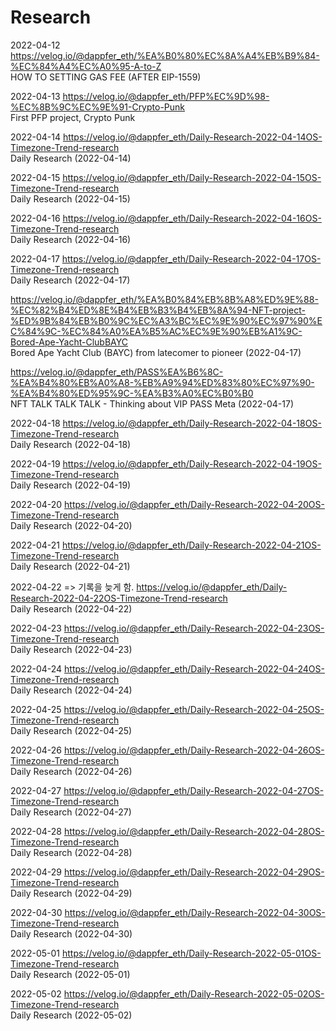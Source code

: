 # Research

2022-04-12
https://velog.io/@dappfer_eth/%EA%B0%80%EC%8A%A4%EB%B9%84-%EC%84%A4%EC%A0%95-A-to-Z
</br> HOW TO SETTING GAS FEE (AFTER EIP-1559)

2022-04-13
https://velog.io/@dappfer_eth/PFP%EC%9D%98-%EC%8B%9C%EC%9E%91-Crypto-Punk 
</br> First PFP project, Crypto Punk

2022-04-14
https://velog.io/@dappfer_eth/Daily-Research-2022-04-14OS-Timezone-Trend-research
</br> Daily Research (2022-04-14)

2022-04-15
https://velog.io/@dappfer_eth/Daily-Research-2022-04-15OS-Timezone-Trend-research
</br> Daily Research (2022-04-15)

2022-04-16
https://velog.io/@dappfer_eth/Daily-Research-2022-04-16OS-Timezone-Trend-research
</br> Daily Research (2022-04-16)

2022-04-17
https://velog.io/@dappfer_eth/Daily-Research-2022-04-17OS-Timezone-Trend-research
</br> Daily Research (2022-04-17)

https://velog.io/@dappfer_eth/%EA%B0%84%EB%8B%A8%ED%9E%88-%EC%82%B4%ED%8E%B4%EB%B3%B4%EB%8A%94-NFT-project-%ED%9B%84%EB%B0%9C%EC%A3%BC%EC%9E%90%EC%97%90%EC%84%9C-%EC%84%A0%EA%B5%AC%EC%9E%90%EB%A1%9C-Bored-Ape-Yacht-ClubBAYC
</br> Bored Ape Yacht Club (BAYC) from latecomer to pioneer (2022-04-17)

https://velog.io/@dappfer_eth/PASS%EA%B6%8C-%EA%B4%80%EB%A0%A8-%EB%A9%94%ED%83%80%EC%97%90-%EA%B4%80%ED%95%9C-%EA%B3%A0%EC%B0%B0
</br> NFT TALK TALK TALK - Thinking about VIP PASS Meta (2022-04-17)

2022-04-18
https://velog.io/@dappfer_eth/Daily-Research-2022-04-18OS-Timezone-Trend-research
</br> Daily Research (2022-04-18)

2022-04-19
https://velog.io/@dappfer_eth/Daily-Research-2022-04-19OS-Timezone-Trend-research
</br> Daily Research (2022-04-19)

2022-04-20
https://velog.io/@dappfer_eth/Daily-Research-2022-04-20OS-Timezone-Trend-research
</br> Daily Research (2022-04-20)

2022-04-21
https://velog.io/@dappfer_eth/Daily-Research-2022-04-21OS-Timezone-Trend-research
</br> Daily Research (2022-04-21)

2022-04-22 => 기록을 늦게 함.
https://velog.io/@dappfer_eth/Daily-Research-2022-04-22OS-Timezone-Trend-research
</br> Daily Research (2022-04-22)

2022-04-23
https://velog.io/@dappfer_eth/Daily-Research-2022-04-23OS-Timezone-Trend-research
</br> Daily Research (2022-04-23)

2022-04-24
https://velog.io/@dappfer_eth/Daily-Research-2022-04-24OS-Timezone-Trend-research
</br> Daily Research (2022-04-24)

2022-04-25
https://velog.io/@dappfer_eth/Daily-Research-2022-04-25OS-Timezone-Trend-research
</br> Daily Research (2022-04-25)

2022-04-26
https://velog.io/@dappfer_eth/Daily-Research-2022-04-26OS-Timezone-Trend-research
</br> Daily Research (2022-04-26)

2022-04-27
https://velog.io/@dappfer_eth/Daily-Research-2022-04-27OS-Timezone-Trend-research
</br> Daily Research (2022-04-27)

2022-04-28
https://velog.io/@dappfer_eth/Daily-Research-2022-04-28OS-Timezone-Trend-research
</br> Daily Research (2022-04-28)

2022-04-29
https://velog.io/@dappfer_eth/Daily-Research-2022-04-29OS-Timezone-Trend-research
</br> Daily Research (2022-04-29)

2022-04-30
https://velog.io/@dappfer_eth/Daily-Research-2022-04-30OS-Timezone-Trend-research
</br> Daily Research (2022-04-30)

2022-05-01
https://velog.io/@dappfer_eth/Daily-Research-2022-05-01OS-Timezone-Trend-research
</br> Daily Research (2022-05-01)

2022-05-02
https://velog.io/@dappfer_eth/Daily-Research-2022-05-02OS-Timezone-Trend-research
</br> Daily Research (2022-05-02)

